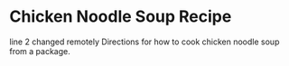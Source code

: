 # Chicken Noodle Soup Recipe
line 2 changed remotely
Directions for how to cook chicken noodle soup from a package.
